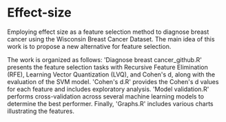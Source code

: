 # Effect-size
Employing effect size as a feature selection method to diagnose breast cancer using the Wisconsin Breast Cancer Dataset. The main idea of this work is to propose a new alternative for feature selection.

The work is organized as follows: 
'Diagnose breast cancer_github.R' presents the feature selection tasks with Recursive Feature Elimination (RFE), Learning Vector Quantization (LVQ), and Cohen's d, along with the evaluation of the SVM model. 
'Cohen's d.R' provides the Cohen's d values for each feature and includes exploratory analysis. 
'Model validation.R' performs cross-validation across several machine learning models to determine the best performer. 
Finally, 'Graphs.R' includes various charts illustrating the features.
